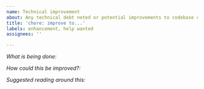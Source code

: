 ```yaml
---
name: Technical improvement
about: Any technical debt noted or potential improvements to codebase quality/health
title: 'chore: improve to...'
labels: enhancement, help wanted
assignees: ''

---
```


*What is being done:*

*How could this be improved?:*

*Suggested reading around this:*
